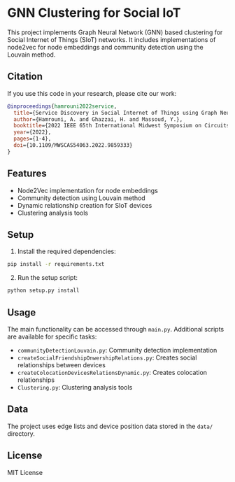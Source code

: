 # GNN Clustering for Social IoT

This project implements Graph Neural Network (GNN) based clustering for Social Internet of Things (SIoT) networks. It includes implementations of node2vec for node embeddings and community detection using the Louvain method.

## Citation

If you use this code in your research, please cite our work:

```bibtex
@inproceedings{hamrouni2022service,
  title={Service Discovery in Social Internet of Things using Graph Neural Networks},
  author={Hamrouni, A. and Ghazzai, H. and Massoud, Y.},
  booktitle={2022 IEEE 65th International Midwest Symposium on Circuits and Systems (MWSCAS)},
  year={2022},
  pages={1-4},
  doi={10.1109/MWSCAS54063.2022.9859333}
}
```


## Features

- Node2Vec implementation for node embeddings
- Community detection using Louvain method
- Dynamic relationship creation for SIoT devices
- Clustering analysis tools

## Setup

1. Install the required dependencies:
```bash
pip install -r requirements.txt
```

2. Run the setup script:
```bash
python setup.py install
```

## Usage

The main functionality can be accessed through `main.py`. Additional scripts are available for specific tasks:

- `communityDetectionLouvain.py`: Community detection implementation
- `createSocialFriendshipOnwershipRelations.py`: Creates social relationships between devices
- `createColocationDevicesRelationsDynamic.py`: Creates colocation relationships
- `Clustering.py`: Clustering analysis tools

## Data

The project uses edge lists and device position data stored in the `data/` directory.

## License

MIT License 
